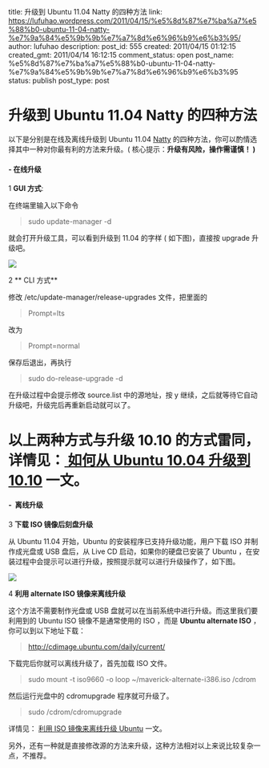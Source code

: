 title: 升级到 Ubuntu 11.04 Natty 的四种方法
link: https://lufuhao.wordpress.com/2011/04/15/%e5%8d%87%e7%ba%a7%e5%88%b0-ubuntu-11-04-natty-%e7%9a%84%e5%9b%9b%e7%a7%8d%e6%96%b9%e6%b3%95/
author: lufuhao
description: 
post_id: 555
created: 2011/04/15 01:12:15
created_gmt: 2011/04/14 16:12:15
comment_status: open
post_name: %e5%8d%87%e7%ba%a7%e5%88%b0-ubuntu-11-04-natty-%e7%9a%84%e5%9b%9b%e7%a7%8d%e6%96%b9%e6%b3%95
status: publish
post_type: post

# 升级到 Ubuntu 11.04 Natty 的四种方法

以下是分别是在线及离线升级到 Ubuntu 11.04 [Natty](http://wowubuntu.com/tag/natty) 的四种方法，你可以酌情选择其中一种对你最有利的方法来升级。( 核心提示：**升级有风险，操作需谨慎！ )**

#### **\- 在线升级**

1 **GUI 方式**: 

在终端里输入以下命令 

> sudo update-manager -d

就会打开升级工具，可以看到升级到 11.04 的字样 ( 如下图)，直接按 upgrade 升级吧。 

![](http://wowubuntu.com/wp-content/uploads/2011/04/Selection_004.png)

2 ** CLI 方式**

修改 /etc/update-manager/release-upgrades 文件，把里面的 

> Prompt=lts

改为 

> Prompt=normal

保存后退出，再执行 

> sudo do-release-upgrade -d

在升级过程中会提示修改 source.list 中的源地址，按 y 继续，之后就等待它自动升级吧，升级完后再重新启动就可以了。 

# 以上两种方式与升级 10.10 的方式雷同，详情见：[ 如何从 Ubuntu 10.04 升级到 10.10](http://wowubuntu.com/upgrade-1010.html) 一文。 

#### -  **离线升级**

3 **下载 ISO 镜像后刻盘升级**

从 Ubuntu 11.04 开始，Ubuntu 的安装程序已支持升级功能，用户下载 ISO 并制作成光盘或 USB 盘后，从 Live CD 启动，如果你的硬盘已安装了 Ubuntu ，在安装过程中会提示可以进行升级，按照提示就可以进行升级操作了，如下图。 

![](http://wowubuntu.com/wp-content/uploads/2011/04/upgrade-ubuntu11.04-livecd.png)

4 **利用 **alternate** ISO 镜像来离线升级**

这个方法不需要制作光盘或 USB 盘就可以在当前系统中进行升级。而这里我们要利用到的 Ubuntu ISO 镜像不是通常使用的 ISO ，而是 **Ubuntu alternate ISO** ，你可以到以下地址下载： 

> <http://cdimage.ubuntu.com/daily/current/>

下载完后你就可以离线升级了，首先加载 ISO 文件。 

> sudo mount -t iso9660 -o loop ~/maverick-alternate-i386.iso /cdrom

然后运行光盘中的 cdromupgrade 程序就可升级了。 

> sudo /cdrom/cdromupgrade

详情见： [利用 ISO 镜像来离线升级 Ubuntu](http://wowubuntu.com/cd-upgrade.html) 一文。 

另外，还有一种就是直接修改源的方法来升级，这种方法相对以上来说比较复杂一点，不推荐。